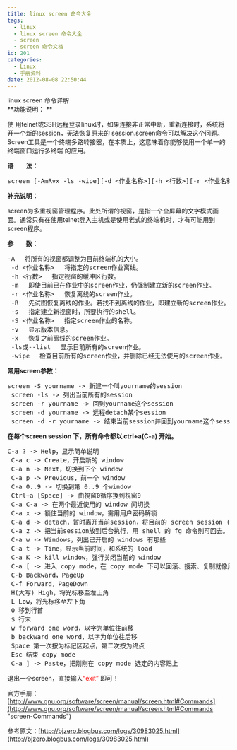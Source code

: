 ```yaml
---
title: linux screen 命令大全
tags:
  - linux
  - linux screen 命令大全
  - screen
  - screen 命令文档
id: 201
categories:
  - Linux
  - 手册资料
date: 2012-08-08 22:50:44
---
```


<div>linux screen 命令详解</div>
<div></div>
**功能说明： **

使 用telnet或SSH远程登录linux时，如果连接非正常中断，重新连接时，系统将开一个新的session，无法恢复原来的 session.screen命令可以解决这个问题。Screen工具是一个终端多路转接器，在本质上，这意味着你能够使用一个单一的终端窗口运行多终端 的应用。

**语　　法：**
<pre class="brush: bash; gutter: true">screen [-AmRvx -ls -wipe][-d &lt;作业名称&gt;][-h &lt;行数&gt;][-r &lt;作业名称&gt;][-s ][-S &lt;作业名称&gt;]</pre>
**补充说明：**

screen为多重视窗管理程序。此处所谓的视窗，是指一个全屏幕的文字模式画面。通常只有在使用telnet登入主机或是使用老式的终端机时，才有可能用到screen程序。

**参　　数：**
<pre class="brush: bash; gutter: true">-A 　将所有的视窗都调整为目前终端机的大小。
 -d &lt;作业名称&gt; 　将指定的screen作业离线。
 -h &lt;行数&gt; 　指定视窗的缓冲区行数。
 -m 　即使目前已在作业中的screen作业，仍强制建立新的screen作业。
 -r &lt;作业名称&gt; 　恢复离线的screen作业。
 -R 　先试图恢复离线的作业。若找不到离线的作业，即建立新的screen作业。
 -s 　指定建立新视窗时，所要执行的shell。
 -S &lt;作业名称&gt; 　指定screen作业的名称。
 -v 　显示版本信息。
 -x 　恢复之前离线的screen作业。
 -ls或--list 　显示目前所有的screen作业。
 -wipe 　检查目前所有的screen作业，并删除已经无法使用的screen作业。</pre>
**常用screen参数：**
<pre class="brush: bash; gutter: true">screen -S yourname -&gt; 新建一个叫yourname的session
 screen -ls -&gt; 列出当前所有的session
 screen -r yourname -&gt; 回到yourname这个session
 screen -d yourname -&gt; 远程detach某个session
 screen -d -r yourname -&gt; 结束当前session并回到yourname这个session</pre>
**在每个screen session 下，所有命令都以 ctrl+a(C-a) 开始。**
<pre class="brush: bash; gutter: true">C-a ? -&gt; Help，显示简单说明
 C-a c -&gt; Create，开启新的 window
 C-a n -&gt; Next，切换到下个 window
 C-a p -&gt; Previous，前一个 window
 C-a 0..9 -&gt; 切换到第 0..9 个window
 Ctrl+a [Space] -&gt; 由視窗0循序換到視窗9
 C-a C-a -&gt; 在两个最近使用的 window 间切换
 C-a x -&gt; 锁住当前的 window，需用用户密码解锁
 C-a d -&gt; detach，暂时离开当前session，将目前的 screen session (可能含有多个 windows) 丢到后台执行，并会回到还没进 screen 时的状态，此时在 screen session 里    每个 window 内运行的 process (无论是前台/后台)都在继续执行，即使 logout 也不影响。
 C-a z -&gt; 把当前session放到后台执行，用 shell 的 fg 命令則可回去。
 C-a w -&gt; Windows，列出已开启的 windows 有那些
 C-a t -&gt; Time，显示当前时间，和系统的 load
 C-a K -&gt; kill window，强行关闭当前的 window
 C-a [ -&gt; 进入 copy mode，在 copy mode 下可以回滚、搜索、复制就像用使用 vi 一样
 C-b Backward，PageUp
 C-f Forward，PageDown
 H(大写) High，将光标移至左上角
 L Low，将光标移至左下角
 0 移到行首
 $ 行末
 w forward one word，以字为单位往前移
 b backward one word，以字为单位往后移
 Space 第一次按为标记区起点，第二次按为终点
 Esc 结束 copy mode
 C-a ] -&gt; Paste，把刚刚在 copy mode 选定的内容贴上</pre>
退出一个screen，直接输入<span style="color: #ff0000;">“exit” </span>即可！

官方手册：[http://www.gnu.org/software/screen/manual/screen.html#Commands](http://www.gnu.org/software/screen/manual/screen.html#Commands "screen-Commands")

参考原文：[http://bjzero.blogbus.com/logs/30983025.html](http://bjzero.blogbus.com/logs/30983025.html)